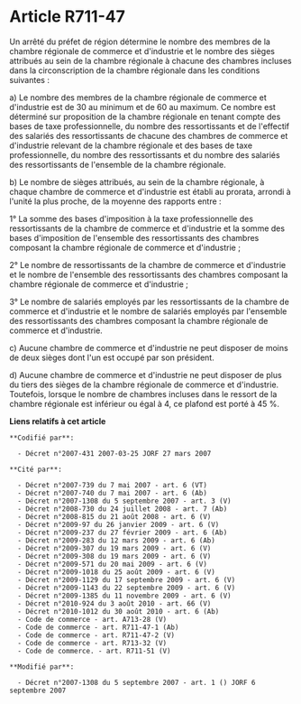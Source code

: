 # Article R711-47

Un arrêté du préfet de région détermine le nombre des membres de la chambre régionale de commerce et d'industrie et le nombre
des sièges attribués au sein de la chambre régionale à chacune des chambres incluses dans la circonscription de la chambre
régionale dans les conditions suivantes :

a) Le nombre des membres de la chambre régionale de commerce et d'industrie est de 30 au minimum et de 60 au maximum. Ce
nombre est déterminé sur proposition de la chambre régionale en tenant compte des bases de taxe professionnelle, du nombre
des ressortissants et de l'effectif des salariés des ressortissants de chacune des chambres de commerce et d'industrie
relevant de la chambre régionale et des bases de taxe professionnelle, du nombre des ressortissants et du nombre des salariés
des ressortissants de l'ensemble de la chambre régionale.

b) Le nombre de sièges attribués, au sein de la chambre régionale, à chaque chambre de commerce et d'industrie est établi au
prorata, arrondi à l'unité la plus proche, de la moyenne des rapports entre :

1° La somme des bases d'imposition à la taxe professionnelle des ressortissants de la chambre de commerce et d'industrie et
la somme des bases d'imposition de l'ensemble des ressortissants des chambres composant la chambre régionale de commerce et
d'industrie ;

2° Le nombre de ressortissants de la chambre de commerce et d'industrie et le nombre de l'ensemble des ressortissants des
chambres composant la chambre régionale de commerce et d'industrie ;

3° Le nombre de salariés employés par les ressortissants de la chambre de commerce et d'industrie et le nombre de salariés
employés par l'ensemble des ressortissants des chambres composant la chambre régionale de commerce et d'industrie.

c) Aucune chambre de commerce et d'industrie ne peut disposer de moins de deux sièges dont l'un est occupé par son président.

d) Aucune chambre de commerce et d'industrie ne peut disposer de plus du tiers des sièges de la chambre régionale de commerce
et d'industrie. Toutefois, lorsque le nombre de chambres incluses dans le ressort de la chambre régionale est inférieur ou
égal à 4, ce plafond est porté à 45 %.

**Liens relatifs à cet article**

	**Codifié par**:

	  - Décret n°2007-431 2007-03-25 JORF 27 mars 2007

	**Cité par**:

	  - Décret n°2007-739 du 7 mai 2007 - art. 6 (VT)
	  - Décret n°2007-740 du 7 mai 2007 - art. 6 (Ab)
	  - Décret n°2007-1308 du 5 septembre 2007 - art. 3 (V)
	  - Décret n°2008-730 du 24 juillet 2008 - art. 7 (Ab)
	  - Décret n°2008-815 du 21 août 2008 - art. 6 (V)
	  - Décret n°2009-97 du 26 janvier 2009 - art. 6 (V)
	  - Décret n°2009-237 du 27 février 2009 - art. 6 (Ab)
	  - Décret n°2009-283 du 12 mars 2009 - art. 6 (Ab)
	  - Décret n°2009-307 du 19 mars 2009 - art. 6 (V)
	  - Décret n°2009-308 du 19 mars 2009 - art. 6 (V)
	  - Décret n°2009-571 du 20 mai 2009 - art. 6 (V)
	  - Décret n°2009-1018 du 25 août 2009 - art. 6 (V)
	  - Décret n°2009-1129 du 17 septembre 2009 - art. 6 (V)
	  - Décret n°2009-1143 du 22 septembre 2009 - art. 6 (V)
	  - Décret n°2009-1385 du 11 novembre 2009 - art. 6 (V)
	  - Décret n°2010-924 du 3 août 2010 - art. 66 (V)
	  - Décret n°2010-1012 du 30 août 2010 - art. 6 (Ab)
	  - Code de commerce - art. A713-28 (V)
	  - Code de commerce - art. R711-47-1 (Ab)
	  - Code de commerce - art. R711-47-2 (V)
	  - Code de commerce - art. R713-32 (V)
	  - Code de commerce. - art. R711-51 (V)

	**Modifié par**:

	  - Décret n°2007-1308 du 5 septembre 2007 - art. 1 () JORF 6 septembre 2007
